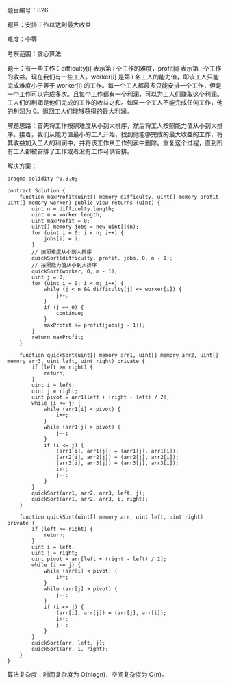 题目编号：826

题目：安排工作以达到最大收益

难度：中等

考察范围：贪心算法

题干：有一些工作：difficulty[i] 表示第 i 个工作的难度，profit[i] 表示第 i 个工作的收益。现在我们有一些工人。worker[i] 是第 i 名工人的能力值，即该工人只能完成难度小于等于 worker[i] 的工作。每一个工人都最多只能安排一个工作，但是一个工作可以完成多次。且每个工作都有一个利润，可以为工人们赚取这个利润。工人们的利润是他们完成的工作的收益之和。如果一个工人不能完成任何工作，他的利润为 0。返回工人们能够获得的最大利润。

解题思路：首先将工作按照难度从小到大排序，然后将工人按照能力值从小到大排序。接着，我们从能力值最小的工人开始，找到他能够完成的最大收益的工作，将其收益加入工人的利润中，并将该工作从工作列表中删除。重复这个过程，直到所有工人都被安排了工作或者没有工作可供安排。

解决方案：

```
pragma solidity ^0.8.0;

contract Solution {
    function maxProfit(uint[] memory difficulty, uint[] memory profit, uint[] memory worker) public view returns (uint) {
        uint n = difficulty.length;
        uint m = worker.length;
        uint maxProfit = 0;
        uint[] memory jobs = new uint[](n);
        for (uint i = 0; i < n; i++) {
            jobs[i] = i;
        }
        // 按照难度从小到大排序
        quickSort(difficulty, profit, jobs, 0, n - 1);
        // 按照能力值从小到大排序
        quickSort(worker, 0, m - 1);
        uint j = 0;
        for (uint i = 0; i < m; i++) {
            while (j < n && difficulty[j] <= worker[i]) {
                j++;
            }
            if (j == 0) {
                continue;
            }
            maxProfit += profit[jobs[j - 1]];
        }
        return maxProfit;
    }

    function quickSort(uint[] memory arr1, uint[] memory arr2, uint[] memory arr3, uint left, uint right) private {
        if (left >= right) {
            return;
        }
        uint i = left;
        uint j = right;
        uint pivot = arr1[left + (right - left) / 2];
        while (i <= j) {
            while (arr1[i] < pivot) {
                i++;
            }
            while (arr1[j] > pivot) {
                j--;
            }
            if (i <= j) {
                (arr1[i], arr1[j]) = (arr1[j], arr1[i]);
                (arr2[i], arr2[j]) = (arr2[j], arr2[i]);
                (arr3[i], arr3[j]) = (arr3[j], arr3[i]);
                i++;
                j--;
            }
        }
        quickSort(arr1, arr2, arr3, left, j);
        quickSort(arr1, arr2, arr3, i, right);
    }

    function quickSort(uint[] memory arr, uint left, uint right) private {
        if (left >= right) {
            return;
        }
        uint i = left;
        uint j = right;
        uint pivot = arr[left + (right - left) / 2];
        while (i <= j) {
            while (arr[i] < pivot) {
                i++;
            }
            while (arr[j] > pivot) {
                j--;
            }
            if (i <= j) {
                (arr[i], arr[j]) = (arr[j], arr[i]);
                i++;
                j--;
            }
        }
        quickSort(arr, left, j);
        quickSort(arr, i, right);
    }
}
```

算法复杂度：时间复杂度为 O(nlogn)，空间复杂度为 O(n)。